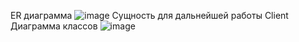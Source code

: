 ER диаграмма
![image]([https://github.com/user-attachments/assets/d07ae8ea-bec8-4f9b-9f2f-4da7ffbcf06c](https://github.com/Kurkumich/OOP/blob/main/diagrams/ERD.png?raw=true))
Сущность для дальнейшей работы Client
Диаграмма классов
![image](https://github.com/user-attachments/assets/1d0b8460-6e6d-4de0-aa92-9a6da389d454)

